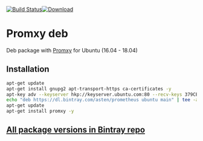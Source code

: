 [![Build Status](https://travis-ci.org/asteny/promxy-deb.svg?branch=master)](https://travis-ci.org/asteny/promxy-deb)[![Download](https://api.bintray.com/packages/asten/prometheus/promxy/images/download.svg)](https://bintray.com/asten/prometheus/promxy/_latestVersion)


Promxy deb
==========

Deb package with [Promxy](https://github.com/jacksontj/promxy) for Ubuntu (16.04 - 18.04)

Installation
------------
```bash
apt-get update
apt-get install gnupg2 apt-transport-https ca-certificates -y
apt-key adv --keyserver hkp://keyserver.ubuntu.com:80 --recv-keys 379CE192D401AB61
echo "deb https://dl.bintray.com/asten/prometheus ubuntu main" | tee -a /etc/apt/sources.list.d/prometheus.list
apt-get update
apt-get install promxy -y

```

[All package versions in Bintray repo](https://bintray.com/asten/prometheus/promxy)
-------------------------------------------------------------------------------
